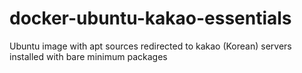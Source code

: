 # docker-ubuntu-kakao-essentials
Ubuntu image with apt sources redirected to kakao (Korean) servers installed with bare minimum packages
